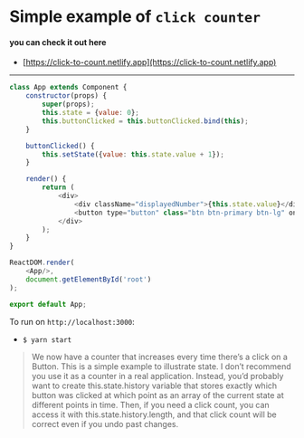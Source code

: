 # Simple example of `click counter`

#### you can check it out here 
- [https://click-to-count.netlify.app](https://click-to-count.netlify.app)

--------

```js
class App extends Component {
    constructor(props) {
        super(props);
        this.state = {value: 0};
        this.buttonClicked = this.buttonClicked.bind(this);
    }

    buttonClicked() {
        this.setState({value: this.state.value + 1});
    }

    render() {
        return (
            <div>
                <div className="displayedNumber">{this.state.value}</div>
                <button type="button" class="btn btn-primary btn-lg" onClick={this.buttonClicked}>Count me!</button>
            </div>
        );
    }
}

ReactDOM.render(
    <App/>,
    document.getElementById('root')
);

export default App;
```

To run on `http://localhost:3000`:
- `$ yarn start`

> We now have a counter that increases every time there’s a click on a Button.
This is a simple example to illustrate state. I don’t recommend you use it as a counter in a real application. Instead, you’d probably want to create this.state.history variable that stores exactly which button was clicked at which point as an array of the current state at different points in time.
Then, if you need a click count, you can access it with this.state.history.length, and that click count will be correct even if you undo past changes.
